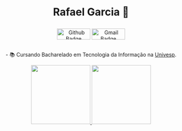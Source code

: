 <h1>
  <p align='center'>
    Rafael Garcia 👋
  </p>
</h1>

<div align='center' style='display: inline_block'>
  <img align='center' alt='Github Badge' height='30' width='90' src='https://img.shields.io/badge/-Github-000?style=flat-square&logo=Github&logoColor=white&link=https://github.com/RafaelGarciia'>
  <img align='center' alt='Gmail Badge' height='30' width='90' src='https://img.shields.io/badge/-Gmail-red?style=flat-square&logo=gmail&logoColor=white&link=mailto:RafaelGarcia.oliveira32@gmail.com'>
</div>

<div align='center'><br>
  <p>- 📚 Cursando Bacharelado em Tecnologia da Informação na <a href='https://univesp.br'>Univesp</a>.</p>
</div>

<div align="center">
  <a href="https://github.com/RafaelGarciia">
  <p align='center'>
    <img height="160em" src="https://github-readme-stats.vercel.app/api?username=RafaelGarciia&show_icons=true&theme=dark">
    <img height="160em" src="https://github-readme-stats.vercel.app/api/top-langs/?username=RafaelGarciia&layout=compact&langs_count=7&theme=dark"/>
  </p>
</div>